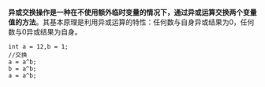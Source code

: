 **异或交换操作是一种在不使用额外临时变量的情况下，通过异或运算交换两个变量值的方法**。其基本原理是利用异或运算的特性：任何数与自身异或结果为0，任何数与0异或结果为自身。
```
int a = 12,b = 1;
//交换
a = a^b;
b = a^b;
a = a^b;
```